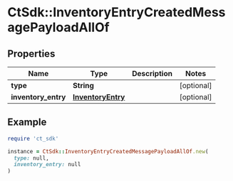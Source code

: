 # CtSdk::InventoryEntryCreatedMessagePayloadAllOf

## Properties

| Name | Type | Description | Notes |
| ---- | ---- | ----------- | ----- |
| **type** | **String** |  | [optional] |
| **inventory_entry** | [**InventoryEntry**](InventoryEntry.md) |  | [optional] |

## Example

```ruby
require 'ct_sdk'

instance = CtSdk::InventoryEntryCreatedMessagePayloadAllOf.new(
  type: null,
  inventory_entry: null
)
```

